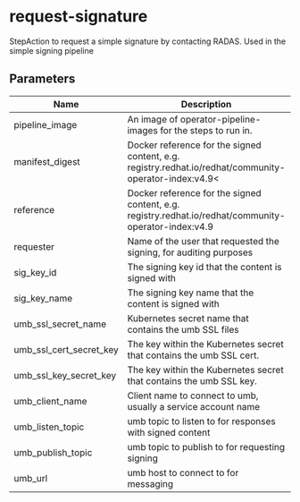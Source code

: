 # request-signature

StepAction to request a simple signature by contacting RADAS. Used in the simple signing pipeline

## Parameters

| Name                    | Description                                                                                            | Optional | Default value                                         |
|-------------------------|--------------------------------------------------------------------------------------------------------|----------|-------------------------------------------------------|
| pipeline_image          | An image of operator-pipeline-images for the steps to run in.                                          | Yes      | quay.io/redhat-isv/operator-pipelines-images:released |
| manifest_digest         | Docker reference for the signed content, e.g. registry.redhat.io/redhat/community-operator-index:v4.9< | No       | -                                                     |
| reference               | Docker reference for the signed content, e.g. registry.redhat.io/redhat/community-operator-index:v4.9  | No       | -                                                     |
| requester               | Name of the user that requested the signing, for auditing purposes                                     | No       | -                                                     |                                                    
| sig_key_id              | The signing key id that the content is signed with                                                     | Yes      | 4096R/55A34A82 SHA-256                                |
| sig_key_name            | The signing key name that the content is signed with                                                   | Yes      | containerisvsign                                      |
| umb_ssl_secret_name     | Kubernetes secret name that contains the umb SSL files                                                 | No       | -                                                     |
| umb_ssl_cert_secret_key | The key within the Kubernetes secret that contains the umb SSL cert.                                   | No       | -                                                     |
| umb_ssl_key_secret_key  | The key within the Kubernetes secret that contains the umb SSL key.                                    | No       | -                                                     |
| umb_client_name         | Client name to connect to umb, usually a service account name                                          | Yes      | operatorpipelines                                     |
| umb_listen_topic        | umb topic to listen to for responses with signed content                                               | Yes      | VirtualTopic.eng.robosignatory.isv.sign               |
| umb_publish_topic       | umb topic to publish to for requesting signing                                                         | Yes      | VirtualTopic.eng.operatorpipelines.isv.sign           |
| umb_url                 | umb host to connect to for messaging                                                                   | Yes      | umb.api.redhat.com                                    |
